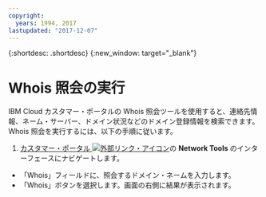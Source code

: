 ```yaml
---
copyright:
  years: 1994, 2017
lastupdated: "2017-12-07"
---
```


{:shortdesc: .shortdesc}
{:new_window: target="_blank"}

# Whois 照会の実行

IBM Cloud カスタマー・ポータルの Whois 照会ツールを使用すると、連絡先情報、ネーム・サーバー、ドメイン状況などのドメイン登録情報を検索できます。Whois 照会を実行するには、以下の手順に従います。

1. [カスタマー・ポータル ![外部リンク・アイコン](../../icons/launch-glyph.svg "外部リンク・アイコン")](https://control.softlayer.com/)の **Network Tools** のインターフェースにナビゲートします。
* 「Whois」フィールドに、照会するドメイン・ネームを入力します。
* 「Whois」ボタンを選択します。画面の右側に結果が表示されます。
